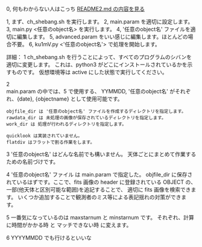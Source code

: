 
0, 何もわからない人はこっち [README2.md の内容を見る](README2.md)

1, まず、ch_shebang.sh を実行します。
2, main.param を適切に設定します。
3, main.py <任意のobject名> を実行します。
4, '任意のobject名' ファイルを適切に編集します。
5, advanced.param をいい感じに編集します。ほとんどの場合不要。
6, ku1mV.py <YYMMDD>  <'任意のobject名'> で処理を開始します。

詳細：
1
    ch_shebang.sh を行うことによって、すべてのプログラムのシバンを適切に変更します。
    これは、python3 がどこにインストールされているかを示すものです。
    仮想環境等は active にした状態で実行してください。

2  
    main.param の中では、5 で使用する、
    YYMMDD, '任意のobject名' がそれぞれ、{date}, {objectname} として使用可能です。

    objfile_dir は '任意のobject名' ファイルを作成するディレクトリを指定します。
    rawdata_dir は 未処理の画像が保存されているディレクトリを指定します。
    work_dir は 処理が行われるディレクトリを指定します。

    quicklook は実装されていません。
    flatdiv はフラットで割る作業をします。

3
    '任意のobject名' はどんな名前でも構いません。
    天体ごとにまとめて作業するための名前づけです。

4
    '任意のobject名' ファイル は main.param で指定した。
    objfile_dir に保存されているはずです。ここで、fits 画像の header 
    に登録されている OBJECT の、一部(他天体と区別可能な範囲)を追記することで、
    適切に fits 画像を検索できます。
    いくつか追加することで観測者のミス等による表記揺れの対策ができます。

5
   一番気になっているのは maxstarnum と minstarnum です。
   それぞれ、計算に時間がかかる時 と マッチできない時 に変えます。
   
6 
   YYYYMMDD でも行けるといいな